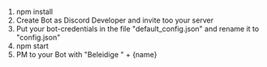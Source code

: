 1. npm install
2. Create Bot as Discord Developer and invite too your server
3. Put your bot-credentials in the file "default_config.json" and rename it to "config.json"
4. npm start
5. PM to your Bot with "Beleidige " + {name}
